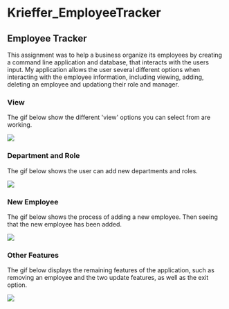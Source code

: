 # Krieffer_EmployeeTracker

##  Employee Tracker
  This assignment was to help a business organize its employees by creating a command line application and database, that interacts with the users input. My application allows the user several different options when interacting with the employee information, including viewing, adding, deleting an employee and updationg their role and manager.

### View
  The gif below show the different 'view' options you can select from are working. 

![](https://github.com/Krieffer21/Krieffer_EmployeeTracker/blob/master/Assets/view1.gif)

### Department and Role
  The gif below shows the user can add new departments and roles. 
  
![](https://github.com/Krieffer21/Krieffer_EmployeeTracker/blob/master/Assets/addRD2.gif)

### New Employee
  The gif below shows the process of adding a new employee. Then seeing that the new employee has been added.
  
![](https://github.com/Krieffer21/Krieffer_EmployeeTracker/blob/master/Assets/addE3.gif)

### Other Features
  The gif below displays the remaining features of the application, such as removing an employee and the two update features, as well as the exit option. 
  
![](https://github.com/Krieffer21/Krieffer_EmployeeTracker/blob/master/Assets/final4.gif)
